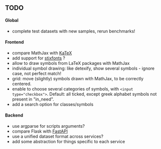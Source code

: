 ## TODO


#### Global

- complete test datasets with new samples, rerun benchmarks!


#### Frontend

- compare MathJax with [KaTeX](https://katex.org/)
- add support for [stixfonts](https://github.com/stipub/stixfonts) ?
- allow to draw symbols from LaTeX packages with MathJax
- individual symbol drawing: like detexify, show several symbols - ignore case, not perfect match!
- grid: move (slightly) symbols drawn with MathJax, to be correctly centered.
- enable to choose several categories of symbols, with ``` <input type="checkbox"> ```. Default: all ticked, except greek alphabet symbols not present in "in_need".
- add a search option for classes/symbols


#### Backend

- use argparse for scripts arguments?
- compare Flask with [FastAPI](https://fastapi.tiangolo.com/)
- use a unified dataset format across services?
- add some abstraction for things specific to each service
